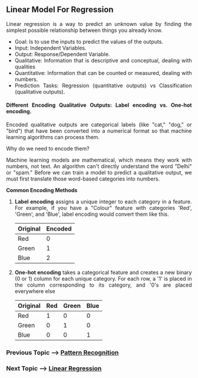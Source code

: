 <div style="text-align: justify;">

## Linear Model For Regression

Linear regression is a way to predict an unknown value by finding the simplest possible relationship between things you already know. 

- Goal: Is to use the inputs to predict the values of the outputs.
- Input: Independent Variables.
- Output: Response/Dependent Variable.
- Qualitative: Information that is descriptive and conceptual, dealing with qualities
- Quantitative: Information that can be counted or measured, dealing with numbers.
- Prediction Tasks: Regression (quantitative outputs) vs Classification (qualitative outputs).

#### Different Encoding Qualitative Outputs: Label encoding vs. One-hot encoding.

Encoded qualitative outputs are categorical labels (like "cat," "dog," or "bird") that have been converted into a numerical format so that machine learning algorithms can process them.

Why do we need to encode them?

Machine learning models are mathematical, which means they work with numbers, not text. An algorithm can't directly understand the word "Delhi" or "spam." Before we can train a model to predict a qualitative output, we must first translate those word-based categories into numbers.

**Common Encoding Methods**

1. **Label encoding** assigns a unique integer to each category in a feature. For example, if you have a "Colour" feature with categories 'Red', 'Green', and 'Blue', label encoding would convert them like this.

    | Original | Encoded |
    |---|---|
    | Red | 0 |
    | Green | 1 |
    | Blue | 2 |

2. **One-hot encoding** takes a categorical feature and creates a new binary (0 or 1) column for each unique category. For each row, a '1' is placed in the column corresponding to its category, and '0's are placed everywhere else

    | Original | Red | Green | Blue |
    |---------|---|-----|----|
    | Red      |  1  |   0   |  0   |
    | Green    |  0  |   1   |  0   |
    | Blue     |  0  |   0   |  1   |



### Previous Topic --> [Pattern Recognition](./pattern_recognition.md) 
### Next Topic --> [Linear Regression](./linear_regression.md)

</div>
